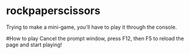 # rockpaperscissors
Trying to make a mini-game, you'll have to play it through the console.

#How to play 
Cancel the prompt window, press F12, then F5 to reload the page and start playing!
